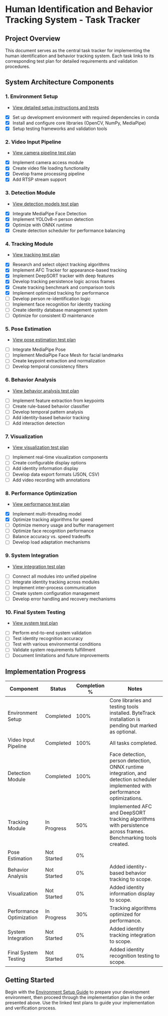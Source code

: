 # Human Identification and Behavior Tracking System - Task Tracker

## Project Overview

This document serves as the central task tracker for implementing the human identification and behavior tracking system. Each task links to its corresponding test plan for detailed requirements and validation procedures.

## System Architecture Components

### 1. Environment Setup
- [View detailed setup instructions and tests](test_setup.md)
- [x] Set up development environment with required dependencies in conda
- [x] Install and configure core libraries (OpenCV, NumPy, MediaPipe)
- [x] Setup testing frameworks and validation tools

### 2. Video Input Pipeline
- [View camera pipeline test plan](test_camera_pipeline.md)
- [x] Implement camera access module
- [x] Create video file loading functionality
- [x] Develop frame processing pipeline
- [x] Add RTSP stream support

### 3. Detection Module
- [View detection models test plan](test_detection_models.md)
- [x] Integrate MediaPipe Face Detection
- [x] Implement YOLOv8-n person detection
- [x] Optimize with ONNX runtime
- [x] Create detection scheduler for performance balancing

### 4. Tracking Module
- [View tracking test plan](test_tracking.md)
- [x] Research and select object tracking algorithms
- [x] Implement AFC Tracker for appearance-based tracking
- [x] Implement DeepSORT tracker with deep features
- [x] Develop tracking persistence logic across frames
- [x] Create tracking benchmark and comparison tools
- [x] Implement optimized tracking for performance
- [ ] Develop person re-identification logic
- [ ] Implement face recognition for identity tracking
- [ ] Create identity database management system
- [ ] Optimize for consistent ID maintenance

### 5. Pose Estimation
- [View pose estimation test plan](test_pose_estimation.md)
- [ ] Integrate MediaPipe Pose
- [ ] Implement MediaPipe Face Mesh for facial landmarks
- [ ] Create keypoint extraction and normalization
- [ ] Develop temporal consistency filters

### 6. Behavior Analysis
- [View behavior analysis test plan](test_behavior_analysis.md)
- [ ] Implement feature extraction from keypoints
- [ ] Create rule-based behavior classifier
- [ ] Develop temporal pattern analysis
- [ ] Add identity-based behavior tracking
- [ ] Add interaction detection

### 7. Visualization
- [View visualization test plan](test_visualization.md)
- [ ] Implement real-time visualization components
- [ ] Create configurable display options
- [ ] Add identity information display
- [ ] Develop data export formats (JSON, CSV)
- [ ] Add video recording with annotations

### 8. Performance Optimization
- [View performance test plan](test_performance.md)
- [x] Implement multi-threading model
- [x] Optimize tracking algorithms for speed
- [ ] Optimize memory usage and buffer management
- [ ] Optimize face recognition performance
- [ ] Balance accuracy vs. speed tradeoffs
- [ ] Develop load adaptation mechanisms

### 9. System Integration
- [View integration test plan](test_integration.md)
- [ ] Connect all modules into unified pipeline
- [ ] Integrate identity tracking across modules
- [ ] Implement inter-process communication
- [ ] Create system configuration management
- [ ] Develop error handling and recovery mechanisms

### 10. Final System Testing
- [View system test plan](test_system.md)
- [ ] Perform end-to-end system validation
- [ ] Test identity recognition accuracy
- [ ] Test with various environmental conditions
- [ ] Validate system requirements fulfillment
- [ ] Document limitations and future improvements

## Implementation Progress

| Component | Status | Completion % | Notes |
|-----------|--------|--------------|-------|
| Environment Setup | Completed | 100% | Core libraries and testing tools installed. ByteTrack installation is pending but marked as optional. |
| Video Input Pipeline | Completed | 100% | All tasks completed. |
| Detection Module | Completed | 100% | Face detection, person detection, ONNX runtime integration, and detection scheduler implemented with performance optimizations. |
| Tracking Module | In Progress | 50% | Implemented AFC and DeepSORT tracking algorithms with persistence across frames. Benchmarking tools created. |
| Pose Estimation | Not Started | 0% | |
| Behavior Analysis | Not Started | 0% | Added identity-based behavior tracking to scope. |
| Visualization | Not Started | 0% | Added identity information display to scope. |
| Performance Optimization | In Progress | 30% | Tracking algorithms optimized for performance. |
| System Integration | Not Started | 0% | Added identity tracking integration to scope. |
| Final System Testing | Not Started | 0% | Added identity recognition testing to scope. |

## Getting Started

Begin with the [Environment Setup Guide](../docs/environment_setup.md) to prepare your development environment, then proceed through the implementation plan in the order presented above. Use the linked test plans to guide your implementation and verification process. 